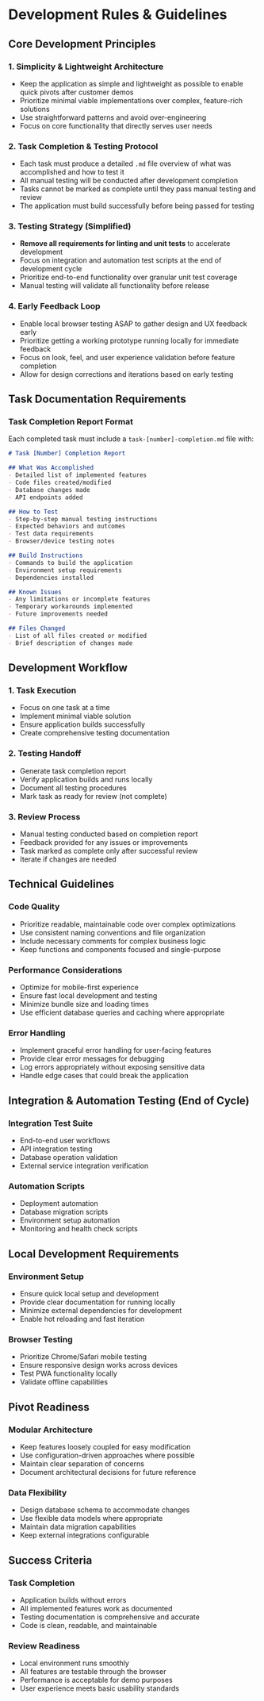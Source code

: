 # Development Rules & Guidelines

## Core Development Principles

### 1. Simplicity & Lightweight Architecture
- Keep the application as simple and lightweight as possible to enable quick pivots after customer demos
- Prioritize minimal viable implementations over complex, feature-rich solutions
- Use straightforward patterns and avoid over-engineering
- Focus on core functionality that directly serves user needs

### 2. Task Completion & Testing Protocol
- Each task must produce a detailed `.md` file overview of what was accomplished and how to test it
- All manual testing will be conducted after development completion
- Tasks cannot be marked as complete until they pass manual testing and review
- The application must build successfully before being passed for testing

### 3. Testing Strategy (Simplified)
- **Remove all requirements for linting and unit tests** to accelerate development
- Focus on integration and automation test scripts at the end of development cycle
- Prioritize end-to-end functionality over granular unit test coverage
- Manual testing will validate all functionality before release

### 4. Early Feedback Loop
- Enable local browser testing ASAP to gather design and UX feedback early
- Prioritize getting a working prototype running locally for immediate feedback
- Focus on look, feel, and user experience validation before feature completion
- Allow for design corrections and iterations based on early testing

## Task Documentation Requirements

### Task Completion Report Format
Each completed task must include a `task-[number]-completion.md` file with:

```markdown
# Task [Number] Completion Report

## What Was Accomplished
- Detailed list of implemented features
- Code files created/modified
- Database changes made
- API endpoints added

## How to Test
- Step-by-step manual testing instructions
- Expected behaviors and outcomes
- Test data requirements
- Browser/device testing notes

## Build Instructions
- Commands to build the application
- Environment setup requirements
- Dependencies installed

## Known Issues
- Any limitations or incomplete features
- Temporary workarounds implemented
- Future improvements needed

## Files Changed
- List of all files created or modified
- Brief description of changes made
```

## Development Workflow

### 1. Task Execution
- Focus on one task at a time
- Implement minimal viable solution
- Ensure application builds successfully
- Create comprehensive testing documentation

### 2. Testing Handoff
- Generate task completion report
- Verify application builds and runs locally
- Document all testing procedures
- Mark task as ready for review (not complete)

### 3. Review Process
- Manual testing conducted based on completion report
- Feedback provided for any issues or improvements
- Task marked as complete only after successful review
- Iterate if changes are needed

## Technical Guidelines

### Code Quality
- Prioritize readable, maintainable code over complex optimizations
- Use consistent naming conventions and file organization
- Include necessary comments for complex business logic
- Keep functions and components focused and single-purpose

### Performance Considerations
- Optimize for mobile-first experience
- Ensure fast local development and testing
- Minimize bundle size and loading times
- Use efficient database queries and caching where appropriate

### Error Handling
- Implement graceful error handling for user-facing features
- Provide clear error messages for debugging
- Log errors appropriately without exposing sensitive data
- Handle edge cases that could break the application

## Integration & Automation Testing (End of Cycle)

### Integration Test Suite
- End-to-end user workflows
- API integration testing
- Database operation validation
- External service integration verification

### Automation Scripts
- Deployment automation
- Database migration scripts
- Environment setup automation
- Monitoring and health check scripts

## Local Development Requirements

### Environment Setup
- Ensure quick local setup and development
- Provide clear documentation for running locally
- Minimize external dependencies for development
- Enable hot reloading and fast iteration

### Browser Testing
- Prioritize Chrome/Safari mobile testing
- Ensure responsive design works across devices
- Test PWA functionality locally
- Validate offline capabilities

## Pivot Readiness

### Modular Architecture
- Keep features loosely coupled for easy modification
- Use configuration-driven approaches where possible
- Maintain clear separation of concerns
- Document architectural decisions for future reference

### Data Flexibility
- Design database schema to accommodate changes
- Use flexible data models where appropriate
- Maintain data migration capabilities
- Keep external integrations configurable

## Success Criteria

### Task Completion
- Application builds without errors
- All implemented features work as documented
- Testing documentation is comprehensive and accurate
- Code is clean, readable, and maintainable

### Review Readiness
- Local environment runs smoothly
- All features are testable through the browser
- Performance is acceptable for demo purposes
- User experience meets basic usability standards